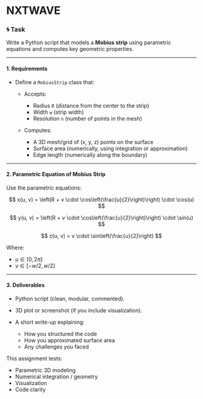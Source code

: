 # NXTWAVE

### 🌀 **Task**

Write a Python script that models a **Mobius strip** using parametric equations and computes key geometric properties.

---

#### **1. Requirements**

* Define a `MobiusStrip` class that:

  * Accepts:

    * Radius `R` (distance from the center to the strip)
    * Width `w` (strip width)
    * Resolution `n` (number of points in the mesh)
  * Computes:

    * A 3D mesh/grid of (x, y, z) points on the surface
    * Surface area (numerically, using integration or approximation)
    * Edge length (numerically along the boundary)

---

#### **2. Parametric Equation of Mobius Strip**

Use the parametric equations:

$$
x(u, v) = \left(R + v \cdot \cos\left(\frac{u}{2}\right)\right) \cdot \cos(u)
$$

$$
y(u, v) = \left(R + v \cdot \cos\left(\frac{u}{2}\right)\right) \cdot \sin(u)
$$

$$
z(u, v) = v \cdot \sin\left(\frac{u}{2}\right)
$$

Where:

* $u \in [0, 2\pi]$
* $v \in [-w/2, w/2]$

---

#### **3. Deliverables**

* Python script (clean, modular, commented).
* 3D plot or screenshot (if you include visualization).
* A short write-up explaining:

  * How you structured the code
  * How you approximated surface area
  * Any challenges you faced


This assignment tests:

* Parametric 3D modeling
* Numerical integration / geometry
* Visualization
* Code clarity
